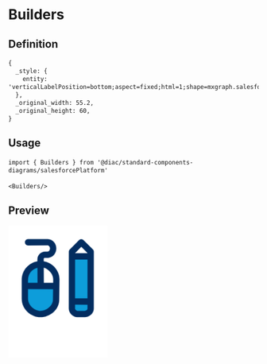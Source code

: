 # Builders

## Definition

```
{
  _style: { 
    entity: 'verticalLabelPosition=bottom;aspect=fixed;html=1;shape=mxgraph.salesforce.builders;',
  },
  _original_width: 55.2,
  _original_height: 60,
}
```

## Usage

```
import { Builders } from '@diac/standard-components-diagrams/salesforcePlatform'

<Builders/>
```

## Preview

<img src="./builders.png" width="200"/>
